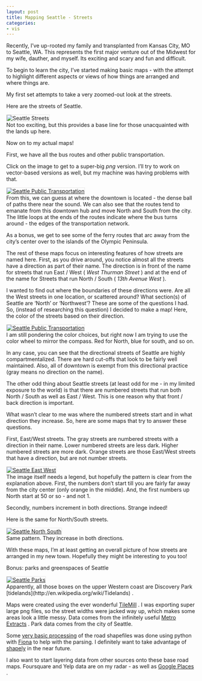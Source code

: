 ```yaml
---
layout: post
title: Mapping Seattle - Streets
categories:
- vis
---
```


Recently, I’ve up-rooted my family and transplanted from Kansas City, MO to Seattle, WA. This represents the first major venture out of the Midwest for my wife, dauther, and myself. Its exciting and scary and fun and difficult.

To begin to learn the city, I’ve started making basic maps - with the attempt to highlight different aspects or views of how things are arranged and where things are.

My first set attempts to take a very zoomed-out look at the streets.

Here are the streets of Seattle.

<div class="center">
<img class="center" src="http://vallandingham.me/images/seattle/small/seattle_roads_small.png" alt="Seattle Streets" style="border:1px dotted #cccccc;"/>

</div>
Not too exciting, but this provides a base line for those unacquainted with the lands up here.

Now on to my actual maps!

First, we have all the bus routes and other public transportation.

Click on the image to get to a super-big *png* version. I’ll try to work on vector-based versions as well, but my machine was having problems with that.

<div class="center">
<a href="http://vallandingham.me/images/seattle/seattle_public_transportation_big.png"><img class="center" src="http://vallandingham.me/images/seattle/small/seattle_public_transport_small.png" alt="Seattle Public Transportation" style="border:1px dotted #cccccc;"/></a>

</div>
From this, we can guess at where the downtown is located - the dense ball of paths there near the sound. We can also see that the routes tend to emanate from this downtown hub and move North and South from the city. The little loops at the ends of the routes indicate where the bus turns around - the edges of the transportation network.

As a bonus, we get to see some of the ferry routes that arc away from the city’s center over to the islands of the Olympic Peninsula.

The rest of these maps focus on interesting features of how streets are named here. First, as you drive around, you notice almost all the streets have a direction as part of their name. The direction is in front of the name for streets that run East / West ( *West Thurman Street* ) and at the end of the name for Streets that run North / South ( *13th Avenue West* ).

I wanted to find out where the boundaries of these directions were. Are all the West streets in one location, or scattered around? What section(s) of Seattle are ‘North’ or ‘Northwest’? These are some of the questions I had. So, (instead of researching this question) I decided to make a map! Here, the color of the streets based on their direction.

<div class="center">
<a href="http://vallandingham.me/images/seattle/seattle_directional_big.png"><img class="center" src="http://vallandingham.me/images/seattle/small/seattle_directional_small.png" alt="Seattle Public Transportation" style="border:1px dotted #cccccc;"/></a>

</div>
I am still pondering the color choices, but right now I am trying to use the color wheel to mirror the compass. Red for North, blue for south, and so on.

In any case, you can see that the directional streets of Seattle are highly compartmentalized. There are hard cut-offs that look to be fairly well maintained. Also, all of downtown is exempt from this directional practice (gray means no direction on the name).

The other odd thing about Seattle streets (at least odd for me - in my limited exposure to the world) is that there are numbered streets that run both North / South as well as East / West. This is one reason why that front / back direction is important.

What wasn’t clear to me was where the numbered streets start and in what direction they increase. So, here are some maps that try to answer these questions.

First, East/West streets. The gray streets are numbered streets with a direction in their name. Lower numbered streets are less dark. Higher numbered streets are more dark. Orange streets are those East/West streets that have a direction, but are not number streets.

<div class="center">
<a href="http://vallandingham.me/images/seattle/seattle_east_west_big.png"><img class="center" src="http://vallandingham.me/images/seattle/small/seattle_east_west_small.png" alt="Seattle East West" style="border:1px dotted #cccccc;"/></a>

</div>
The image itself needs a legend, but hopefully the pattern is clear from the explanation above. First, the numbers don’t start till you are fairly far away from the city center (only orange in the middle). And, the first numbers up North start at 50 or so - and not 1.

Secondly, numbers increment in both directions. Strange indeed!

Here is the same for North/South streets.

<div class="center">
<a href="http://vallandingham.me/images/seattle/seattle_north_south_big.png"><img class="center" src="http://vallandingham.me/images/seattle/small/seattle_north_south_small.png" alt="Seattle North South" style="border:1px dotted #cccccc;"/></a>

</div>
Same pattern. They increase in both directions.

With these maps, I’m at least getting an overall picture of how streets are arranged in my new town. Hopefully they might be interesting to you too!

Bonus: parks and greenspaces of Seattle

<div class="center">
<a href="http://vallandingham.me/images/seattle/seattle_parks_big.png"><img class="center" src="http://vallandingham.me/images/seattle/small/seattle_parks_small.png" alt="Seattle Parks" style="border:1px dotted #cccccc;"/></a>

</div>
Apparently, all those boxes on the upper Western coast are Discovery Park [tidelands](http://en.wikipedia.org/wiki/Tidelands) .

Maps were created using the ever wonderful [TileMill](https://www.mapbox.com/tilemill/) . I was exporting super large png files, so the street widths were jacked way up, which makes some areas look a little messy. Data comes from the infinitely useful [Metro Extracts](http://metro.teczno.com/) . Park data comes from the city of Seattle.

Some [very basic processing](https://gist.github.com/vlandham/7051466) of the road shapefiles was done using python with [Fiona](https://pypi.python.org/pypi/Fiona) to help with the parsing. I definitely want to take advantage of [shapely](http://macwright.org/2012/10/31/gis-with-python-shapely-fiona.html) in the near future.

I also want to start layering data from other sources onto these base road maps. Foursquare and Yelp data are on my radar - as well as [Google Places](http://flowingdata.com/2013/09/12/working-with-line-maps-the-google-places-api-and-r/) .
